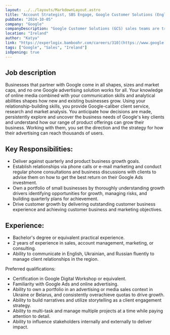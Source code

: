 ```yaml
---
layout: ../../layouts/MarkdownLayout.astro
title: "Account Strategist, SBS Engage, Google Customer Solutions (English,Ukrainian,Russian)"
pubDate: "2024-10-05"
company: "Google"
companyDescription: "Google Customer Solutions (GCS) sales teams are trusted advisors and competitive sellers who maintain a relentless focus on customer success by bringing the best Google has to offer to small- and medium-sized businesses (SMBs), which are the backbone of our communities. As a member of our team, you will have the opportunity to work with company owners and make a real difference in their businesses by helping them grow. Together, we help shape the future of innovation for customers, partners, and sellers...and we have fun doing it."
location: "Ireland"
author: "Katya"
link: "https://experlogix.bamboohr.com/careers/310](https://www.google.com/about/careers/applications/jobs/results/111680607095792326-account-strategist-sbs-engage-google-customer-solutions-englishukrainianrussian"
tags: ["Google", "Sales", "Ireland"]
isOpening: true
---
```


## Job description

Businesses that partner with Google come in all shapes, sizes and market caps, and no one Google advertising solution works for all. Your knowledge of online media combined with your communication skills and analytical abilities shapes how new and existing businesses grow. Using your relationship-building skills, you provide Google-caliber client service, research and market analysis. You anticipate how decisions are made, persistently explore and uncover the business needs of Google's key clients and understand how our range of product offerings can grow their business. Working with them, you set the direction and the strategy for how their advertising can reach thousands of users.

## Key Responsibilities:
- Deliver against quarterly and product business growth goals.
- Establish relationships via phone calls or e-mail marketing and conduct regular phone consultations and business discussions with clients to advise them on how to get the best return on their Google Ads investment.
- Own a portfolio of small businesses by thoroughly understanding growth drivers identifying opportunities for growth, managing risks, and building quarterly plans for achievement.
- Drive customer growth by delivering outstanding customer business experience and achieving customer business and marketing objectives.


## Experience:

- Bachelor's degree or equivalent practical experience.
- 2 years of experience in sales, account management, marketing, or consulting.
- Ability to communicate in English, Ukrainian, and Russian fluently to manage client relationships in the region.


Preferred qualifications:

- Certification in Google Digital Workshop or equivalent.
- Familiarity with Google Ads and online advertising.
- Ability to own a portfolio in an advertising or media sales context in Ukraine or Belarus, and consistently overachieve quotas to drive growth.
- Ability to build narratives and utilize storytelling as a client engagement strategy.
- Ability to multi-task and manage multiple projects at a time while paying attention to detail.
- Ability to influence stakeholders internally and externally to deliver impact.

